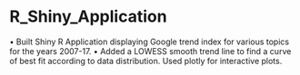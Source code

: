 # R_Shiny_Application
• Built Shiny R Application displaying Google trend index for various topics for the years 2007-17. 
• Added a LOWESS smooth trend line to find a curve of best fit according to data distribution. Used plotly for interactive plots. 

